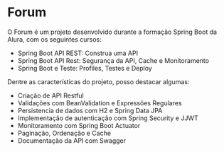# Forum
O Forum é um projeto desenvolvido durante a formação Spring Boot da Alura, com os seguintes cursos:
- Spring Boot API REST: Construa uma API
- Spring Boot API Rest: Segurança da API, Cache e Monitoramento
- Spring Boot e Teste: Profiles, Testes e Deploy

Dentre as características do projeto, posso destacar algumas:

 - Criação de API Restful
 - Validações com BeanValidation e Expressões Regulares
 - Persistencia de dados com H2 e Spring Data JPA 
 - Implementação de autenticação com Spring Security e JJWT
 - Monitoramento com Spring Boot Actuator
 - Paginação, Ordenação e Cache
 - Documentação da API com Swagger
